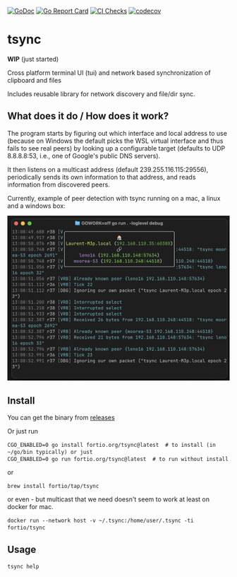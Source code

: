[![GoDoc](https://godoc.org/fortio.org/tsync?status.svg)](https://pkg.go.dev/fortio.org/tsync)
[![Go Report Card](https://goreportcard.com/badge/fortio.org/tsync)](https://goreportcard.com/report/fortio.org/tsync)
[![CI Checks](https://github.com/fortio/tsync/actions/workflows/include.yml/badge.svg)](https://github.com/fortio/tsync/actions/workflows/include.yml)
[![codecov](https://codecov.io/github/fortio/tsync/graph/badge.svg?token=Yx6QaeQr1b)](https://codecov.io/github/fortio/tsync)

# tsync

**WIP** (just started)

Cross platform terminal UI (tui) and network based synchronization of clipboard and files

Includes reusable library for network discovery and file/dir sync.

## What does it do / How does it work?

The program starts by figuring out which interface and local address to use (because on Windows the default picks the WSL virtual interface and thus fails to see real peers) by looking up a configurable target (defaults to UDP 8.8.8.8:53, i.e., one of Google's public DNS servers).

It then listens on a multicast address (default 239.255.116.115:29556), periodically sends its own information to that address, and reads information from discovered peers.

Currently, example of peer detection with tsync running on a mac, a linux and a windows box:

![Example Screenshot](screenshot.png)


## Install
You can get the binary from [releases](https://github.com/fortio/tsync/releases)

Or just run
```
CGO_ENABLED=0 go install fortio.org/tsync@latest  # to install (in ~/go/bin typically) or just
CGO_ENABLED=0 go run fortio.org/tsync@latest  # to run without install
```

or
```
brew install fortio/tap/tsync
```

or even - but multicast that we need doesn't seem to work at least on docker for mac.
```
docker run --network host -v ~/.tsync:/home/user/.tsync -ti fortio/tsync
```


## Usage

```
tsync help
```

